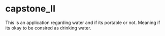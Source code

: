 # capstone_II

This is an application regarding water and if its portable or not. Meaning if its okay to be consired as drinking water. 